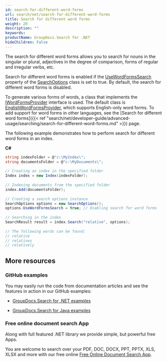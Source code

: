 ```yaml
---
id: search-for-different-word-forms
url: search/net/search-for-different-word-forms
title: Search for different word forms
weight: 20
description: ""
keywords: 
productName: GroupDocs.Search for .NET
hideChildren: False
---
```

The search for different word forms allows you to search for nouns in the singular or plural, adjectives in the degree of comparison, forms of regular and irregular verbs, etc.

Search for different word forms is enabled if the [UseWordFormsSearch](https://apireference.groupdocs.com/net/search/groupdocs.search.options/searchoptions/properties/usewordformssearch) property of the [SearchOptions](https://apireference.groupdocs.com/net/search/groupdocs.search.options/searchoptions) class is set to true. By default, the search for different word forms is disabled.

To generate various forms of words, a class that implements the [IWordFormsProvider](https://apireference.groupdocs.com/net/search/groupdocs.search.dictionaries/iwordformsprovider) interface is used. The default class is [EnglishWordFormsProvider](https://apireference.groupdocs.com/net/search/groupdocs.search.dictionaries/englishwordformsprovider), which supports English-only word forms. To add support for word forms in other languages, see the [Search for different word forms]({{< ref "search/net/developer-guide/advanced-usage/searching/search-for-different-word-forms.md" >}}) page.

The following example demonstrates how to perform search for different word forms in an index.

**C#**

```csharp
string indexFolder = @"c:\MyIndex\";
string documentsFolder = @"c:\MyDocuments\";
 
// Creating an index in the specified folder
Index index = new Index(indexFolder);
 
// Indexing documents from the specified folder
index.Add(documentsFolder);
 
// Creating a search options instance
SearchOptions options = new SearchOptions();
options.UseWordFormsSearch = true; // Enabling search for word forms
 
// Searching in the index
SearchResult result = index.Search("relative", options);
 
// The following words can be found:
// relative
// relatives
// relatively
```

## More resources

### GitHub examples

You may easily run the code from documentation articles and see the features in action in our GitHub examples:

*   [GroupDocs.Search for .NET examples](https://github.com/groupdocs-search/GroupDocs.Search-for-.NET)
    
*   [GroupDocs.Search for Java examples](https://github.com/groupdocs-search/GroupDocs.Search-for-Java)
    

### Free online document search App

Along with full featured .NET library we provide simple, but powerful free Apps.

You are welcome to search over your PDF, DOC, DOCX, PPT, PPTX, XLS, XLSX and more with our free online [Free Online Document Search App](https://products.groupdocs.app/search).
